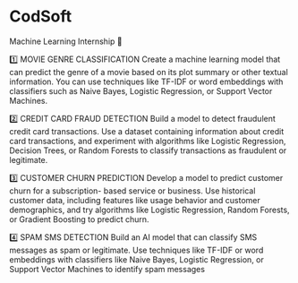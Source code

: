 # CodSoft
Machine Learning Internship 🤖

1️⃣ MOVIE GENRE CLASSIFICATION 
      Create a machine learning model that can predict the genre of a movie based on its plot summary or other textual information. You can use techniques like TF-IDF or word embeddings with classifiers such as Naive Bayes, Logistic Regression, or Support Vector Machines.

2️⃣ CREDIT CARD FRAUD DETECTION
      Build a model to detect fraudulent credit card transactions. Use a dataset containing information about credit card transactions, and experiment with algorithms like Logistic Regression, Decision Trees, or Random Forests to classify transactions as fraudulent or legitimate.

3️⃣ CUSTOMER CHURN PREDICTION 
      Develop a model to predict customer churn for a subscription- based service or business. Use historical customer data, including features like usage behavior and customer demographics, and try algorithms like Logistic Regression, Random Forests, or Gradient Boosting to predict churn.

4️⃣ SPAM SMS DETECTION
       Build an AI model that can classify SMS messages as spam or legitimate. Use techniques like TF-IDF or word embeddings with classifiers like Naive Bayes, Logistic Regression, or Support Vector Machines to identify spam messages
